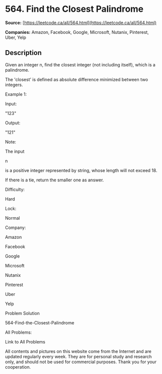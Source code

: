 # 564. Find the Closest Palindrome

**Source:** [https://leetcode.ca/all/564.html](https://leetcode.ca/all/564.html)

**Companies:** Amazon, Facebook, Google, Microsoft, Nutanix, Pinterest, Uber, Yelp

## Description

Given an integer n, find the closest integer (not including itself), which is a
        palindrome.

The 'closest' is defined as absolute difference minimized between two integers.

Example 1:

Input:

"123"

Output:

"121"

Note:

The input

n

is a positive integer represented by string, whose length will not
            exceed 18.

If there is a tie, return the smaller one as answer.

Difficulty:

Hard

Lock:

Normal

Company:

Amazon

Facebook

Google

Microsoft

Nutanix

Pinterest

Uber

Yelp

Problem Solution

564-Find-the-Closest-Palindrome

All Problems:

Link to All Problems

All contents and pictures on this website come from the Internet and are updated regularly every week. They are for personal study and research only, and should not be used for commercial purposes. Thank you for your cooperation.

